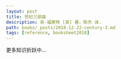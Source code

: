 ```yaml
---
layout: post
title: 世纪三部曲
description: 肯·福莱特 [英] 著，陈杰 译.
path: books/_posts/2018-12-22-century-3.md
tags: [reference, booksheet2018]
---
```


更多知识折跃中...

